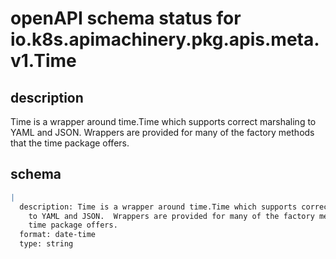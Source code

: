 # openAPI schema status for io.k8s.apimachinery.pkg.apis.meta.v1.Time

## description

Time is a wrapper around time.Time which supports correct marshaling to YAML and JSON.  Wrappers are provided for many of the factory methods that the time package offers.

## schema

```yaml
|
  description: Time is a wrapper around time.Time which supports correct marshaling
    to YAML and JSON.  Wrappers are provided for many of the factory methods that the
    time package offers.
  format: date-time
  type: string

```
